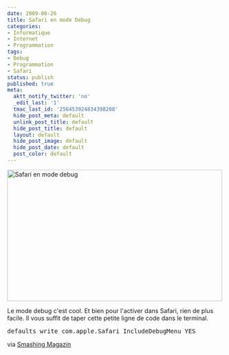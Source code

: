 ```yaml
---
date: 2009-06-26
title: Safari en mode Debug
categories:
- Informatique
- Internet
- Programmation
tags:
- Debug
- Programmation
- Safari
status: publish
published: true
meta:
  aktt_notify_twitter: 'no'
  _edit_last: '1'
  tmac_last_id: '256453924834398208'
  hide_post_meta: default
  unlink_post_title: default
  hide_post_title: default
  layout: default
  hide_post_image: default
  hide_post_date: default
  post_color: default
---
```

<img class="alignnone size-medium wp-image-1285" title="Safari en mode debug" src="https://dlgjp9x71cipk.cloudfront.net/2009/06/SafariDebug1-500x306.png" alt="Safari en mode debug" width="500" height="306" />

Le mode debug c'est cool. Et bien pour l'activer dans Safari, rien de plus facile. Il vous suffit de taper cette petite ligne de code dans le terminal.
<pre>defaults write com.apple.Safari IncludeDebugMenu YES</pre>
via <a title="Smashing Magazin" href="https://www.smashingmagazine.com/2009/06/04/30-must-have-tweaks-for-your-mac/">Smashing Magazin</a>
